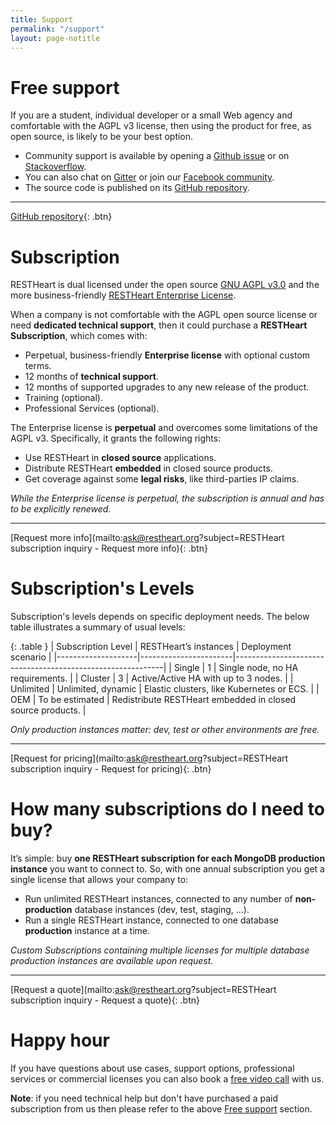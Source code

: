 ```yaml
---
title: Support
permalink: "/support"
layout: page-notitle
---
```


# Free support

If you are a student, individual developer or a small Web agency and comfortable with the AGPL v3 license, then using the product for free, as open source, is likely to be your best option.

-   Community support is available by opening a [Github issue](https://github.com/SoftInstigate/restheart/issues) or on [Stackoverflow](https://stackoverflow.com/questions/tagged/restheart).
-   You can also chat on [Gitter](https://gitter.im/SoftInstigate/restheart) or join our [Facebook community](http://facebook.com/restheart.org/).
-   The source code is published on its [GitHub repository](https://github.com/softInstigate/restheart/).

---

[GitHub repository](https://github.com/softInstigate/restheart/){: .btn}

# Subscription

RESTHeart is dual licensed under the open source [GNU AGPL v3.0](https://www.gnu.org/licenses/agpl-3.0.en.html) and the more business-friendly [RESTHeart Enterprise License](https://github.com/SoftInstigate/restheart/blob/master/COMM-LICENSE.txt).

When a company is not comfortable with the AGPL open source license or need **dedicated technical support**, then it could purchase a **RESTHeart Subscription**, which comes with:

-   Perpetual, business-friendly **Enterprise license** with optional custom terms.
-   12 months of **technical support**.
-   12 months of supported upgrades to any new release of the product.
-   Training (optional).
-   Professional Services (optional).

The Enterprise license is **perpetual** and overcomes some limitations of the AGPL v3. Specifically, it grants the following rights:

-   Use RESTHeart in **closed source** applications.
-   Distribute RESTHeart **embedded** in closed source products.
-   Get coverage against some **legal risks**, like third-parties IP claims.

_While the Enterprise license is perpetual, the subscription is annual and has to be explicitly renewed._

---

[Request more info](mailto:ask@restheart.org?subject=RESTHeart subscription inquiry - Request more info){: .btn}

# Subscription's Levels

Subscription's levels depends on specific deployment needs. The below table illustrates a summary of usual levels:

{: .table }
| Subscription Level | RESTHeart’s instances | Deployment scenario |
|--------------------|-----------------------|------------------------------------------------------------|
| Single | 1 | Single node, no HA requirements. |
| Cluster | 3 | Active/Active HA with up to 3 nodes. |
| Unlimited | Unlimited, dynamic | Elastic clusters, like Kubernetes or ECS. |
| OEM | To be estimated | Redistribute RESTHeart embedded in closed source products. |

_Only production instances matter: dev, test or other environments are free._

---

[Request for pricing](mailto:ask@restheart.org?subject=RESTHeart subscription inquiry - Request for pricing){: .btn}

# How many subscriptions do I need to buy?

It’s simple: buy **one RESTHeart subscription for each MongoDB production instance** you want to connect to.
So, with one annual subscription you get a single license that allows your company to:

-   Run unlimited RESTHeart instances, connected to any number of **non-production** database instances (dev, test, staging, ...).
-   Run a single RESTHeart instance, connected to one database **production** instance at a time.

_Custom Subscriptions containing multiple licenses for multiple database production instances are available upon request._

---

[Request a quote](mailto:ask@restheart.org?subject=RESTHeart subscription inquiry - Request a quote){: .btn}

# Happy hour

If you have questions about use cases, support options, professional services or commercial licenses you can also book a [free video call](https://calendly.com/restheart/restheart-free-chat) with us.

__Note__: if you need technical help but don't have purchased a paid subscription from us then please refer to the above [Free support](#free-support) section.

